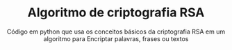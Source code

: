 <div align="center">
  <h1>Algoritmo de criptografia RSA</h1>
  <p>Código em python que usa os conceitos básicos da criptografia RSA em um algoritmo para Encriptar palavras, frases ou textos</p>
</div
